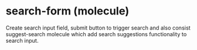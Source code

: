 # search-form (molecule)

Create search input field, submit button to trigger search and also consist suggest-search molecule which add search suggestions functionality to search input.